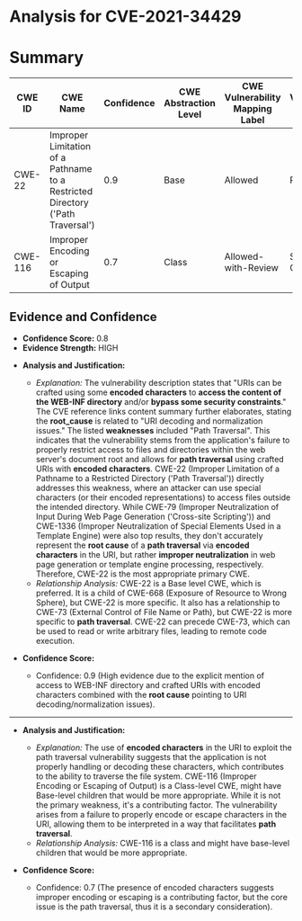 # Analysis for CVE-2021-34429

# Summary
| CWE ID | CWE Name | Confidence | CWE Abstraction Level | CWE Vulnerability Mapping Label | CWE-Vulnerability Mapping Notes |
|---|---|---|---|---|---|
| CWE-22 | Improper Limitation of a Pathname to a Restricted Directory ('Path Traversal') | 0.9 | Base | Allowed | Primary CWE |
| CWE-116 | Improper Encoding or Escaping of Output | 0.7 | Class | Allowed-with-Review | Secondary Candidate |

## Evidence and Confidence

*   **Confidence Score:** 0.8
*   **Evidence Strength:** HIGH

- **Analysis and Justification:**
  - *Explanation:* The vulnerability description states that "URIs can be crafted using some **encoded characters** to **access the content of the WEB-INF directory** and/or **bypass some security constraints**." The CVE reference links content summary further elaborates, stating the **root_cause** is related to "URI decoding and normalization issues." The listed **weaknesses** included "Path Traversal". This indicates that the vulnerability stems from the application's failure to properly restrict access to files and directories within the web server's document root and allows for **path traversal** using crafted URIs with **encoded characters**. CWE-22 (Improper Limitation of a Pathname to a Restricted Directory ('Path Traversal')) directly addresses this weakness, where an attacker can use special characters (or their encoded representations) to access files outside the intended directory. While CWE-79 (Improper Neutralization of Input During Web Page Generation ('Cross-site Scripting')) and CWE-1336 (Improper Neutralization of Special Elements Used in a Template Engine) were also top results, they don't accurately represent the **root cause** of a **path traversal** via **encoded characters** in the URI, but rather **improper neutralization** in web page generation or template engine processing, respectively. Therefore, CWE-22 is the most appropriate primary CWE.
  - *Relationship Analysis:* CWE-22 is a Base level CWE, which is preferred. It is a child of CWE-668 (Exposure of Resource to Wrong Sphere), but CWE-22 is more specific. It also has a relationship to CWE-73 (External Control of File Name or Path), but CWE-22 is more specific to **path traversal**. CWE-22 can precede CWE-73, which can be used to read or write arbitrary files, leading to remote code execution.

- **Confidence Score:**
  - Confidence: 0.9 (High evidence due to the explicit mention of access to WEB-INF directory and crafted URIs with encoded characters combined with the **root cause** pointing to URI decoding/normalization issues).

---
- **Analysis and Justification:**
  - *Explanation:* The use of **encoded characters** in the URI to exploit the path traversal vulnerability suggests that the application is not properly handling or decoding these characters, which contributes to the ability to traverse the file system. CWE-116 (Improper Encoding or Escaping of Output) is a Class-level CWE, might have Base-level children that would be more appropriate. While it is not the primary weakness, it's a contributing factor. The vulnerability arises from a failure to properly encode or escape characters in the URI, allowing them to be interpreted in a way that facilitates **path traversal**.
  - *Relationship Analysis:* CWE-116 is a class and might have base-level children that would be more appropriate.

- **Confidence Score:**
  - Confidence: 0.7 (The presence of encoded characters suggests improper encoding or escaping is a contributing factor, but the core issue is the path traversal, thus it is a secondary consideration).